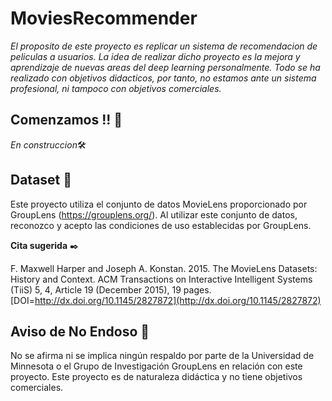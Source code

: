 ﻿# MoviesRecommender

*El proposito de este proyecto es replicar un sistema de recomendacion de peliculas a usuarios. 
La idea de realizar dicho proyecto es la mejora y aprendizaje de nuevas areas del deep learning personalmente.
Todo se ha realizado con objetivos didacticos, por tanto, no estamos ante un sistema profesional, ni tampoco con objetivos comerciales.*

## Comenzamos !! 🚀
*En construccion*🛠️

## Dataset 📄

Este proyecto utiliza el conjunto de datos MovieLens proporcionado por GroupLens (https://grouplens.org/). Al utilizar este conjunto de datos, reconozco y acepto las condiciones de uso establecidas por GroupLens.

**Cita sugerida** ✒️

F. Maxwell Harper and Joseph A. Konstan. 2015. The MovieLens Datasets: History and Context. ACM Transactions on Interactive Intelligent Systems (TiiS) 5, 4, Article 19 (December 2015), 19 pages. [DOI=http://dx.doi.org/10.1145/2827872](http://dx.doi.org/10.1145/2827872)

## Aviso de No Endoso 🚫

No se afirma ni se implica ningún respaldo por parte de la Universidad de Minnesota o el Grupo de Investigación GroupLens en relación con este proyecto. Este proyecto es de naturaleza didáctica y no tiene objetivos comerciales.
